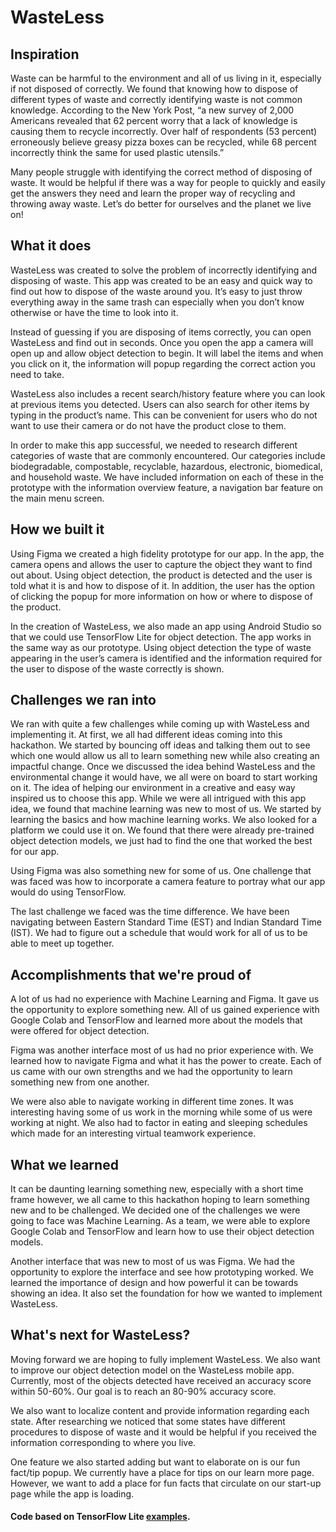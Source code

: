 # WasteLess

## Inspiration
Waste can be harmful to the environment and all of us living in it, especially if not disposed of correctly. We found that knowing how to dispose of different types of waste and correctly identifying waste is not common knowledge. According to the New York Post, “a new survey of 2,000 Americans revealed that 62 percent worry that a lack of knowledge is causing them to recycle incorrectly. Over half of respondents (53 percent) erroneously believe greasy pizza boxes can be recycled, while 68 percent incorrectly think the same for used plastic utensils.”

Many people struggle with identifying the correct method of disposing of waste. It would be helpful if there was a way for people to quickly and easily get the answers they need and learn the proper way of recycling and throwing away waste. Let’s do better for ourselves and the planet we live on!
 
 
## What it does
WasteLess was created to solve the problem of incorrectly identifying and disposing of waste. This app was created to be an easy and quick way to find out how to dispose of the waste around you. It’s easy to just throw everything away in the same trash can especially when you don’t know otherwise or have the time to look into it. 

Instead of guessing if you are disposing of items correctly, you can open WasteLess and find out in seconds. Once you open the app a camera will open up and allow object detection to begin. It will label the items and when you click on it, the information will popup regarding the correct action you need to take. 

WasteLess also includes a recent search/history feature where you can look at previous items you detected. Users can also search for other items by typing in the product’s name. This can be convenient for users who do not want to use their camera or do not have the product close to them.

In order to make this app successful, we needed to research different categories of waste that are commonly encountered. Our categories include biodegradable, compostable, recyclable, hazardous, electronic, biomedical, and household waste. We have included information on each of these in the prototype with the information overview feature, a navigation bar feature on the main menu screen.


## How we built it
Using Figma we created a high fidelity prototype for our app. In the app, the camera opens and allows the user to capture the object they want to find out about. Using object detection, the product is detected and the user is told what it is and how to dispose of it. In addition, the user has the option of clicking the popup for more information on how or where to dispose of the product.

In the creation of WasteLess, we also made an app using Android Studio so that we could use TensorFlow Lite for object detection. The app works in the same way as our prototype. Using object detection the type of waste appearing in the user’s camera is identified and the information required for the user to dispose of the waste correctly is shown.


## Challenges we ran into
We ran with quite a few challenges while coming up with WasteLess and implementing it. At first, we all had different ideas coming into this hackathon. We started by bouncing off ideas and talking them out to see which one would allow us all to learn something new while also creating an impactful change. Once we discussed the idea behind WasteLess and the environmental change it would have, we all were on board to start working on it. The idea of helping our environment in a creative and easy way inspired us to choose this app.
While we were all intrigued with this app idea, we found that machine learning was new to most of us. We started by learning the basics and how machine learning works. We also looked for a platform we could use it on. We found that there were already pre-trained object detection models, we just had to find the one that worked the best for our app.

Using Figma was also something new for some of us. One challenge that was faced was how to incorporate a camera feature to portray what our app would do using TensorFlow.

The last challenge we faced was the time difference. We have been navigating between Eastern Standard Time (EST) and Indian Standard Time (IST). We had to figure out a schedule that would work for all of us to be able to meet up together.


## Accomplishments that we're proud of 
A lot of us had no experience with Machine Learning and Figma. It gave us the opportunity to explore something new. All of us gained experience with Google Colab and TensorFlow and learned more about the models that were offered for object detection.

Figma was another interface most of us had no prior experience with. We learned how to navigate Figma and what it has the power to create. Each of us came with our own strengths and we had the opportunity to learn something new from one another.

We were also able to navigate working in different time zones. It was interesting having some of us work in the morning while some of us were working at night. We also had to factor in eating and sleeping schedules which made for an interesting virtual teamwork experience. 
 
 
## What we learned
It can be daunting learning something new, especially with a short time frame however, we all came to this hackathon hoping to learn something new and to be challenged. We decided one of the challenges we were going to face was Machine Learning.  As a team, we were able to explore Google Colab and TensorFlow and learn how to use their object detection models.

Another interface that was new to most of us was Figma. We had the opportunity to explore the interface and see how prototyping worked. We learned the importance of design and how powerful it can be towards showing an idea. It also set the foundation for how we wanted to implement WasteLess.


## What's next for WasteLess?
Moving forward we are hoping to fully implement WasteLess. We also want to improve our object detection model on the WasteLess mobile app. Currently, most of the objects detected have received an accuracy score within 50-60%. Our goal is to reach an 80-90% accuracy score. 

We also want to localize content and provide information regarding each state. After researching we noticed that some states have different procedures to dispose of waste and it would be helpful if you received the information corresponding to where you live.

One feature we also started adding but want to elaborate on is our fun fact/tip popup. We currently have a place for tips on our learn more page. However, we want to add a place for fun facts that circulate on our start-up page while the app is loading.

#### Code based on TensorFlow Lite [examples](https://github.com/tensorflow/examples).

